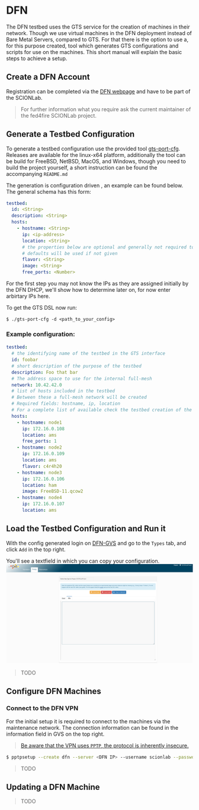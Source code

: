 # DFN

The DFN testbed uses the GTS service for the creation of machines in their network. Though we use virtual machines in the DFN deployment instead of
Bare Metal Servers, compared to GTS. For that there is the option to use a, for this purpose created, tool which generates GTS configurations and
scripts for use on the machines.  This short manual will explain the basic steps to achieve a setup.

## Create a DFN Account

Registration can be completed via the [DFN webpage](https://dfn-gvs.de/login#register) and have to be part of the SCIONLab.

> For further information what you require ask the current maintainer of the fed4fire SCIONLab project.

## Generate a Testbed Configuration

To generate a testbed configuration use the provided tool [gts-port-cfg](https://github.com/fin-ger/gts-port-cfg). Releases are available for the
linux-x64 platform, additionally the tool can be build for FreeBSD, NetBSD, MacOS, and Windows, though you need to build the project yourself, a short
instruction can be found the accompanying `README.md`

The generation is configuration driven , an example can be found below. The general schema has this form:

```yaml
testbed:
  id: <String>
  description: <String>
  hosts:
    - hostname: <String>
      ip: <ip-address>
      location: <String>
      # the properties below are optional and generally not required to be set
      # defaults will be used if not given
      flavor: <String>
      image: <String>
      free_ports: <Number>
```

For the first step you may not know the IPs as they are assigned initially by the DFN DHCP, we'll show how to determine later on, for now enter
arbirtary IPs here.

To get the GTS DSL now run:
```
$ ./gts-port-cfg -d <path_to_your_config>
```

### Example configuration:
```yaml
testbed:
  # the identifying name of the testbed in the GTS interface
  id: foobar
  # short description of the purpose of the testbed
  description: Foo that bar
  # The address space to use for the internal full-mesh
  network: 10.42.42.0
  # list of hosts included in the testbed
  # Between these a full-mesh network will be created
  # Required fields: hostname, ip, location
  # For a complete list of available check the testbed creation of the GTS interface
  hosts:
    - hostname: node1
      ip: 172.16.0.108
      location: ams
      free_ports: 1
    - hostname: node2
      ip: 172.16.0.109
      location: ams
      flavor: c4r4h20
    - hostname: node3
      ip: 172.16.0.106
      location: ham
      image: FreeBSD-11.qcow2
    - hostname: node4
      ip: 172.16.0.107
      location: ams
```



## Load the Testbed Configuration and Run it

  With the config generated login on [DFN-GVS](https://dfn-gvs.de) and go to the `Types` tab, and click `Add` in the top right.

  You'll see a textfield in which you can copy your configuration.
  ![DFN Add tab](../img/dfn0.png)

> TODO

## Configure DFN Machines

### Connect to the DFN VPN

For the initial setup it is required to connect to the machines via the maintenance network. The connection information can be found in the information field in GVS on the top right.

> [Be aware that the VPN uses `PPTP`, the protocol is inherently insecure.](https://wiki.archlinux.org/index.php/PPTP_Client)

```bash
$ pptpsetup --create dfn --server <DFN IP> --username scionlab --password <DFN password> --encrypt
```

> TODO

## Updating a DFN Machine

> TODO
